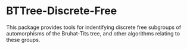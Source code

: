 # BTTree-Discrete-Free

This package provides tools for indentifying discrete free subgroups of automorphisms of the Bruhat-Tits tree, and other algorithms relating to these groups.
